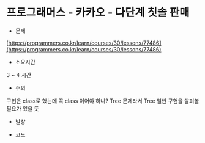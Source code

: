 # 프로그래머스 - 카카오 - 다단계 칫솔 판매

- 문제

[https://programmers.co.kr/learn/courses/30/lessons/77486](https://programmers.co.kr/learn/courses/30/lessons/77486)

- 소요시간

3 ~ 4 시간

- 주의

구현은 class로 했는데 꼭 class 이어야 하나?
Tree 문제라서 Tree 일반 구현을 살펴볼 필요가 있을 듯

- 발상

- 코드

```python

```